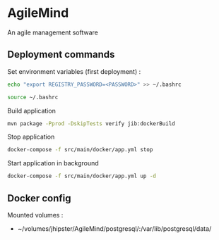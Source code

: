 # AgileMind

An agile management software

## Deployment commands

Set environment variables (first deployment) :

```bash
echo "export REGISTRY_PASSWORD=<PASSWORD>" >> ~/.bashrc

source ~/.bashrc
```

Build application

```bash
mvn package -Pprod -DskipTests verify jib:dockerBuild
```

Stop application

```bash
docker-compose -f src/main/docker/app.yml stop
```

Start application in background

```bash
docker-compose -f src/main/docker/app.yml up -d
```

## Docker config

Mounted volumes :

- ~/volumes/jhipster/AgileMind/postgresql/:/var/lib/postgresql/data/
